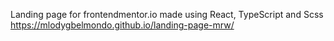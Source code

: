 Landing page for frontendmentor.io made using React, TypeScript and Scss
https://mlodygbelmondo.github.io/landing-page-mrw/
